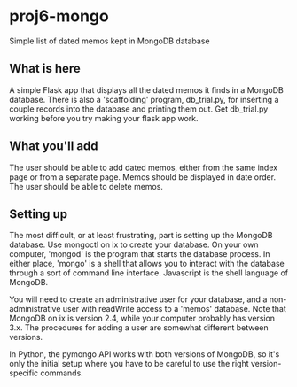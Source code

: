 # proj6-mongo
Simple list of dated memos kept in MongoDB database

## What is here

A simple Flask app that displays all the dated memos it finds in a MongoDB database.
There is also a 'scaffolding' program, db_trial.py, for inserting a couple records into the database 
and printing them out.  Get db_trial.py working before you try making your flask app work. 

## What you'll add 

The user should be able to add dated memos, either from the same index page or from a separate page. 
Memos should be displayed in date order. 
The user should be able to delete memos. 

## Setting up

The most difficult, or at least frustrating, part is setting up the MongoDB database.  Use mongoctl on ix to create
your database.  On your own computer, 'mongod' is the program that starts the database process.  In either place, 
'mongo' is a shell that allows you to interact with the database through a sort of command line interface.  Javascript is 
the shell language of MongoDB. 

You will need to create an administrative user for your database, and a non-administrative user with readWrite access to a
'memos' database.  Note that MongoDB on ix is version 2.4, while your computer probably has version 3.x.  The procedures for
adding a user are somewhat different between versions. 

In Python, the pymongo API works with both versions of MongoDB, so it's only the initial setup where you have to be 
careful to use the right version-specific commands. 

